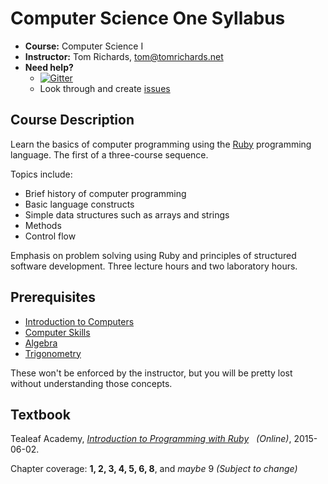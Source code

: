 # Computer Science One Syllabus

 - **Course:** Computer Science I
 - **Instructor:** Tom Richards, tom@tomrichards.net
 - **Need help?**
   - [![Gitter](https://badges.gitter.im/Join%20Chat.svg)][7]
   - Look through and create [issues][8]

## Course Description

Learn the basics of computer programming using the [Ruby][1] programming language. The first of a three-course sequence. 

Topics include:
 - Brief history of computer programming
 - Basic language constructs
 - Simple data structures such as arrays and strings
 - Methods
 - Control flow

Emphasis on problem solving using Ruby and principles of structured software development. Three lecture hours and two laboratory hours.

## Prerequisites

 - [Introduction to Computers][2]
 - [Computer Skills][3]
 - [Algebra][4]
 - [Trigonometry][5]
 
These won't be enforced by the instructor, but you will be pretty lost without understanding those concepts.
 
## Textbook
Tealeaf Academy, *[Introduction to Programming with Ruby][6] &nbsp; (Online)*, 2015-06-02.

Chapter coverage: **1, 2, 3, 4, 5, 6, 8**, and *maybe* 9 *(Subject to change)*

[1]: https://www.ruby-lang.org/en/
[2]: https://en.wikiversity.org/wiki/Introduction_to_Computers
[3]: https://en.wikiversity.org/wiki/Computer_Skills
[4]: https://en.wikiversity.org/wiki/College_Algebra
[5]: https://en.wikiversity.org/wiki/Trigonometry
[6]: http://www.gotealeaf.com/books/ruby
[7]: https://gitter.im/computer-science-one/syllabus?utm_source=badge&utm_medium=badge&utm_campaign=pr-badge
[8]: https://github.com/computer-science-one/syllabus/issues
